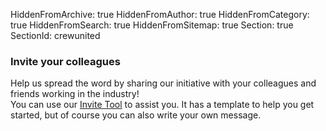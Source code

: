 HiddenFromArchive: true
HiddenFromAuthor: true
HiddenFromCategory: true
HiddenFromSearch: true
HiddenFromSitemap: true
Section: true
SectionId: crewunited

### Invite your colleagues
Help us spread the word by sharing our initiative with your colleagues and friends working in the industry!<br>
You can use our [Invite Tool](/invite/) to assist you. It has a template to help you get started, but of course you can also write your own message.